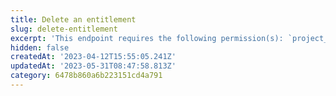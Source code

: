 ```yaml
---
title: Delete an entitlement
slug: delete-entitlement
excerpt: 'This endpoint requires the following permission(s): `project_configuration:entitlements:read_write`.'
hidden: false
createdAt: '2023-04-12T15:55:05.241Z'
updatedAt: '2023-05-31T08:47:58.813Z'
category: 6478b860a6b223151cd4a791
---
```

